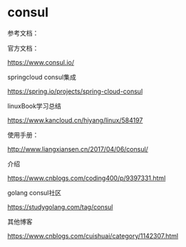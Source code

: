 # consul

参考文档：

官方文档：

https://www.consul.io/

springcloud consul集成

https://spring.io/projects/spring-cloud-consul

linuxBook学习总结

https://www.kancloud.cn/hiyang/linux/584197

使用手册：

http://www.liangxiansen.cn/2017/04/06/consul/

介绍

https://www.cnblogs.com/coding400/p/9397331.html

golang consul社区

https://studygolang.com/tag/consul

其他博客

https://www.cnblogs.com/cuishuai/category/1142307.html

